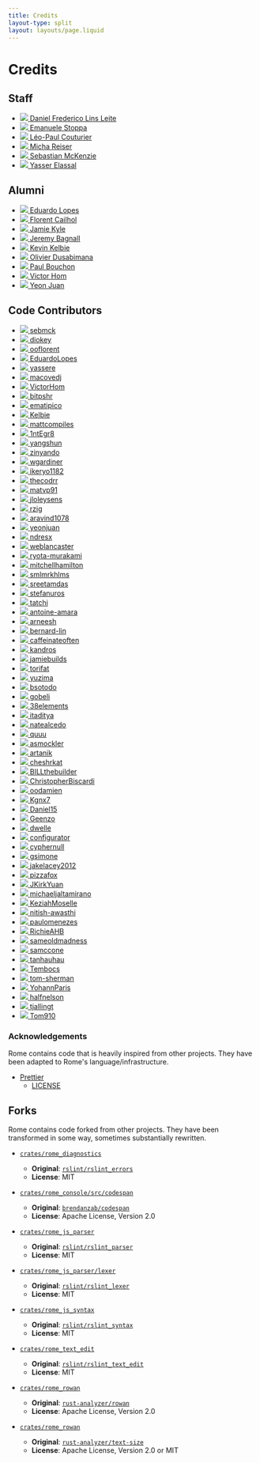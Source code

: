 ```yaml
---
title: Credits
layout-type: split
layout: layouts/page.liquid
---
```


# Credits

## Staff

<ul class="team-list">
	<li>
		<a href="https://github.com/xunilrj">
			<img src="https://github.com/xunilrj.png?s=176">
			<span>Daniel Frederico Lins Leite</span>
		</a>
	</li>
	<li>
		<a href="https://github.com/ematipico">
			<img src="https://github.com/ematipico.png?s=176">
			<span>Emanuele Stoppa</span>
		</a>
	</li>
	<li>
		<a href="https://github.com/leops">
			<img src="https://github.com/leops.png?s=176">
			<span>Léo-Paul Couturier</span>
		</a>
	</li>
	<li>
		<a href="https://github.com/MichaReiser">
			<img src="https://github.com/MichaReiser.png?s=176">
			<span>Micha Reiser</span>
		</a>
	</li>
	<li>
		<a href="https://github.com/sebmck">
			<img src="https://github.com/sebmck.png?s=176">
			<span>Sebastian McKenzie</span>
		</a>
	</li>
	<li>
		<a href="https://github.com/yassere">
			<img src="https://github.com/yassere.png?s=176">
			<span>Yasser Elassal</span>
		</a>
	</li>
</ul>


## Alumni

<ul class="team-list">
	<li>
		<a href="https://github.com/EduardoLopes">
			<img src="https://github.com/EduardoLopes.png?s=176">
			<span>Eduardo Lopes</span>
		</a>
	</li>
	<li>
		<a href="https://github.com/ooflorent">
			<img src="https://github.com/ooflorent.png?s=176">
			<span>Florent Cailhol</span>
		</a>
	</li>
	<li>
		<a href="https://github.com/jamiebuilds">
			<img src="https://github.com/jamiebuilds.png?s=176">
			<span>Jamie Kyle</span>
		</a>
	</li>
	<li>
		<a href="https://github.com/jer3m01">
			<img src="https://github.com/jer3m01.png?s=176">
			<span>Jeremy Bagnall</span>
		</a>
	</li>
	<li>
		<a href="https://github.com/Kelbie">
			<img src="https://github.com/Kelbie.png?s=176">
			<span>Kevin Kelbie</span>
		</a>
	</li>
	<li>
		<a href="https://github.com/diokey">
			<img src="https://github.com/diokey.png?s=176">
			<span>Olivier Dusabimana</span>
		</a>
	</li>
	<li>
		<a href="https://github.com/bitpshr">
			<img src="https://github.com/bitpshr.png?s=176">
			<span>Paul Bouchon</span>
		</a>
	</li>
	<li>
		<a href="https://github.com/VictorHom">
			<img src="https://github.com/VictorHom.png?s=176">
			<span>Victor Hom</span>
		</a>
	</li>
	<li>
		<a href="https://github.com/yeonjuan">
			<img src="https://github.com/yeonjuan.png?s=176">
			<span>Yeon Juan</span>
		</a>
	</li>
</ul>

## Code Contributors

<!-- GENERATED:START(hash:53ae98715692d1579bca3e207d515958633010dd,id:main) Everything below is automatically generated. DO NOT MODIFY. Run `./rome run scripts/update-contributor-credits` to update. -->
<ul class="team-list credits">
<li><a href="https://github.com/rome/tools/commits?author=sebmck">
<img src="https://avatars0.githubusercontent.com/u/853712?v=4">
<span>sebmck</span>
</a></li>
<li><a href="https://github.com/rome/tools/commits?author=diokey">
<img src="https://avatars3.githubusercontent.com/u/5262527?v=4">
<span>diokey</span>
</a></li>
<li><a href="https://github.com/rome/tools/commits?author=ooflorent">
<img src="https://avatars0.githubusercontent.com/u/168498?v=4">
<span>ooflorent</span>
</a></li>
<li><a href="https://github.com/rome/tools/commits?author=EduardoLopes">
<img src="https://avatars0.githubusercontent.com/u/1084297?v=4">
<span>EduardoLopes</span>
</a></li>
<li><a href="https://github.com/rome/tools/commits?author=yassere">
<img src="https://avatars3.githubusercontent.com/u/7271639?v=4">
<span>yassere</span>
</a></li>
<li><a href="https://github.com/rome/tools/commits?author=macovedj">
<img src="https://avatars3.githubusercontent.com/u/20097860?v=4">
<span>macovedj</span>
</a></li>
<li><a href="https://github.com/rome/tools/commits?author=VictorHom">
<img src="https://avatars1.githubusercontent.com/u/3211873?v=4">
<span>VictorHom</span>
</a></li>
<li><a href="https://github.com/rome/tools/commits?author=bitpshr">
<img src="https://avatars1.githubusercontent.com/u/334586?v=4">
<span>bitpshr</span>
</a></li>
<li><a href="https://github.com/rome/tools/commits?author=ematipico">
<img src="https://avatars3.githubusercontent.com/u/602478?v=4">
<span>ematipico</span>
</a></li>
<li><a href="https://github.com/rome/tools/commits?author=Kelbie">
<img src="https://avatars0.githubusercontent.com/u/19197564?v=4">
<span>Kelbie</span>
</a></li>
<li><a href="https://github.com/rome/tools/commits?author=mattcompiles">
<img src="https://avatars1.githubusercontent.com/u/8802980?v=4">
<span>mattcompiles</span>
</a></li>
<li><a href="https://github.com/rome/tools/commits?author=1ntEgr8">
<img src="https://avatars2.githubusercontent.com/u/40111357?v=4">
<span>1ntEgr8</span>
</a></li>
<li><a href="https://github.com/rome/tools/commits?author=yangshun">
<img src="https://avatars3.githubusercontent.com/u/1315101?v=4">
<span>yangshun</span>
</a></li>
<li><a href="https://github.com/rome/tools/commits?author=zinyando">
<img src="https://avatars2.githubusercontent.com/u/806774?v=4">
<span>zinyando</span>
</a></li>
<li><a href="https://github.com/rome/tools/commits?author=wgardiner">
<img src="https://avatars2.githubusercontent.com/u/4764564?v=4">
<span>wgardiner</span>
</a></li>
<li><a href="https://github.com/rome/tools/commits?author=ikeryo1182">
<img src="https://avatars3.githubusercontent.com/u/29964919?v=4">
<span>ikeryo1182</span>
</a></li>
<li><a href="https://github.com/rome/tools/commits?author=thecodrr">
<img src="https://avatars1.githubusercontent.com/u/7473959?v=4">
<span>thecodrr</span>
</a></li>
<li><a href="https://github.com/rome/tools/commits?author=matvp91">
<img src="https://avatars3.githubusercontent.com/u/12699796?v=4">
<span>matvp91</span>
</a></li>
<li><a href="https://github.com/rome/tools/commits?author=jloleysens">
<img src="https://avatars3.githubusercontent.com/u/8155004?v=4">
<span>jloleysens</span>
</a></li>
<li><a href="https://github.com/rome/tools/commits?author=rzig">
<img src="https://avatars1.githubusercontent.com/u/16417432?v=4">
<span>rzig</span>
</a></li>
<li><a href="https://github.com/rome/tools/commits?author=aravind1078">
<img src="https://avatars1.githubusercontent.com/u/22080780?v=4">
<span>aravind1078</span>
</a></li>
<li><a href="https://github.com/rome/tools/commits?author=yeonjuan">
<img src="https://avatars3.githubusercontent.com/u/41323220?v=4">
<span>yeonjuan</span>
</a></li>
<li><a href="https://github.com/rome/tools/commits?author=ndresx">
<img src="https://avatars0.githubusercontent.com/u/27507295?v=4">
<span>ndresx</span>
</a></li>
<li><a href="https://github.com/rome/tools/commits?author=weblancaster">
<img src="https://avatars1.githubusercontent.com/u/549394?v=4">
<span>weblancaster</span>
</a></li>
<li><a href="https://github.com/rome/tools/commits?author=ryota-murakami">
<img src="https://avatars2.githubusercontent.com/u/5501268?v=4">
<span>ryota-murakami</span>
</a></li>
<li><a href="https://github.com/rome/tools/commits?author=mitchellhamilton">
<img src="https://avatars1.githubusercontent.com/u/11481355?v=4">
<span>mitchellhamilton</span>
</a></li>
<li><a href="https://github.com/rome/tools/commits?author=smlmrkhlms">
<img src="https://avatars3.githubusercontent.com/u/5240571?v=4">
<span>smlmrkhlms</span>
</a></li>
<li><a href="https://github.com/rome/tools/commits?author=sreetamdas">
<img src="https://avatars3.githubusercontent.com/u/11270438?v=4">
<span>sreetamdas</span>
</a></li>
<li><a href="https://github.com/rome/tools/commits?author=stefanuros">
<img src="https://avatars3.githubusercontent.com/u/25876628?v=4">
<span>stefanuros</span>
</a></li>
<li><a href="https://github.com/rome/tools/commits?author=tatchi">
<img src="https://avatars2.githubusercontent.com/u/5595092?v=4">
<span>tatchi</span>
</a></li>
<li><a href="https://github.com/rome/tools/commits?author=antoine-amara">
<img src="https://avatars2.githubusercontent.com/u/10661789?v=4">
<span>antoine-amara</span>
</a></li>
<li><a href="https://github.com/rome/tools/commits?author=arneesh">
<img src="https://avatars1.githubusercontent.com/u/44923038?v=4">
<span>arneesh</span>
</a></li>
<li><a href="https://github.com/rome/tools/commits?author=bernard-lin">
<img src="https://avatars0.githubusercontent.com/u/16327281?v=4">
<span>bernard-lin</span>
</a></li>
<li><a href="https://github.com/rome/tools/commits?author=caffeinateoften">
<img src="https://avatars2.githubusercontent.com/u/66340669?v=4">
<span>caffeinateoften</span>
</a></li>
<li><a href="https://github.com/rome/tools/commits?author=kandros">
<img src="https://avatars0.githubusercontent.com/u/4562878?v=4">
<span>kandros</span>
</a></li>
<li><a href="https://github.com/rome/tools/commits?author=jamiebuilds">
<img src="https://avatars0.githubusercontent.com/u/952783?v=4">
<span>jamiebuilds</span>
</a></li>
<li><a href="https://github.com/rome/tools/commits?author=torifat">
<img src="https://avatars2.githubusercontent.com/u/208544?v=4">
<span>torifat</span>
</a></li>
<li><a href="https://github.com/rome/tools/commits?author=yuzima">
<img src="https://avatars2.githubusercontent.com/u/6914393?v=4">
<span>yuzima</span>
</a></li>
<li><a href="https://github.com/rome/tools/commits?author=bsotodo">
<img src="https://avatars2.githubusercontent.com/u/10819833?v=4">
<span>bsotodo</span>
</a></li>
<li><a href="https://github.com/rome/tools/commits?author=gobeli">
<img src="https://avatars2.githubusercontent.com/u/12260492?v=4">
<span>gobeli</span>
</a></li>
<li><a href="https://github.com/rome/tools/commits?author=38elements">
<img src="https://avatars3.githubusercontent.com/u/2399132?v=4">
<span>38elements</span>
</a></li>
<li><a href="https://github.com/rome/tools/commits?author=itaditya">
<img src="https://avatars1.githubusercontent.com/u/15871340?v=4">
<span>itaditya</span>
</a></li>
<li><a href="https://github.com/rome/tools/commits?author=natealcedo">
<img src="https://avatars0.githubusercontent.com/u/18214059?v=4">
<span>natealcedo</span>
</a></li>
<li><a href="https://github.com/rome/tools/commits?author=quuu">
<img src="https://avatars0.githubusercontent.com/u/32676955?v=4">
<span>quuu</span>
</a></li>
<li><a href="https://github.com/rome/tools/commits?author=asmockler">
<img src="https://avatars0.githubusercontent.com/u/4712675?v=4">
<span>asmockler</span>
</a></li>
<li><a href="https://github.com/rome/tools/commits?author=artanik">
<img src="https://avatars2.githubusercontent.com/u/1444178?v=4">
<span>artanik</span>
</a></li>
<li><a href="https://github.com/rome/tools/commits?author=cheshrkat">
<img src="https://avatars2.githubusercontent.com/u/307712?v=4">
<span>cheshrkat</span>
</a></li>
<li><a href="https://github.com/rome/tools/commits?author=BILLthebuilder">
<img src="https://avatars1.githubusercontent.com/u/24655101?v=4">
<span>BILLthebuilder</span>
</a></li>
<li><a href="https://github.com/rome/tools/commits?author=ChristopherBiscardi">
<img src="https://avatars1.githubusercontent.com/u/551247?v=4">
<span>ChristopherBiscardi</span>
</a></li>
<li><a href="https://github.com/rome/tools/commits?author=oodamien">
<img src="https://avatars1.githubusercontent.com/u/487067?v=4">
<span>oodamien</span>
</a></li>
<li><a href="https://github.com/rome/tools/commits?author=Kgnx7">
<img src="https://avatars1.githubusercontent.com/u/28836290?v=4">
<span>Kgnx7</span>
</a></li>
<li><a href="https://github.com/rome/tools/commits?author=Daniel15">
<img src="https://avatars2.githubusercontent.com/u/91933?v=4">
<span>Daniel15</span>
</a></li>
<li><a href="https://github.com/rome/tools/commits?author=Geenzo">
<img src="https://avatars0.githubusercontent.com/u/6834228?v=4">
<span>Geenzo</span>
</a></li>
<li><a href="https://github.com/rome/tools/commits?author=dwelle">
<img src="https://avatars2.githubusercontent.com/u/5153846?v=4">
<span>dwelle</span>
</a></li>
<li><a href="https://github.com/rome/tools/commits?author=configurator">
<img src="https://avatars3.githubusercontent.com/u/671365?v=4">
<span>configurator</span>
</a></li>
<li><a href="https://github.com/rome/tools/commits?author=cyphernull">
<img src="https://avatars1.githubusercontent.com/u/23122353?v=4">
<span>cyphernull</span>
</a></li>
<li><a href="https://github.com/rome/tools/commits?author=gsimone">
<img src="https://avatars0.githubusercontent.com/u/1862172?v=4">
<span>gsimone</span>
</a></li>
<li><a href="https://github.com/rome/tools/commits?author=jakelacey2012">
<img src="https://avatars0.githubusercontent.com/u/5159616?v=4">
<span>jakelacey2012</span>
</a></li>
<li><a href="https://github.com/rome/tools/commits?author=pizzafox">
<img src="https://avatars2.githubusercontent.com/u/7608555?v=4">
<span>pizzafox</span>
</a></li>
<li><a href="https://github.com/rome/tools/commits?author=JKirkYuan">
<img src="https://avatars3.githubusercontent.com/u/18089817?v=4">
<span>JKirkYuan</span>
</a></li>
<li><a href="https://github.com/rome/tools/commits?author=michaeljaltamirano">
<img src="https://avatars1.githubusercontent.com/u/13544620?v=4">
<span>michaeljaltamirano</span>
</a></li>
<li><a href="https://github.com/rome/tools/commits?author=KeziahMoselle">
<img src="https://avatars3.githubusercontent.com/u/9168097?v=4">
<span>KeziahMoselle</span>
</a></li>
<li><a href="https://github.com/rome/tools/commits?author=nitish-awasthi">
<img src="https://avatars3.githubusercontent.com/u/61836272?v=4">
<span>nitish-awasthi</span>
</a></li>
<li><a href="https://github.com/rome/tools/commits?author=paulomenezes">
<img src="https://avatars2.githubusercontent.com/u/10564179?v=4">
<span>paulomenezes</span>
</a></li>
<li><a href="https://github.com/rome/tools/commits?author=RichieAHB">
<img src="https://avatars3.githubusercontent.com/u/1652187?v=4">
<span>RichieAHB</span>
</a></li>
<li><a href="https://github.com/rome/tools/commits?author=sameoldmadness">
<img src="https://avatars2.githubusercontent.com/u/1537724?v=4">
<span>sameoldmadness</span>
</a></li>
<li><a href="https://github.com/rome/tools/commits?author=samccone">
<img src="https://avatars3.githubusercontent.com/u/883126?v=4">
<span>samccone</span>
</a></li>
<li><a href="https://github.com/rome/tools/commits?author=tanhauhau">
<img src="https://avatars1.githubusercontent.com/u/2338632?v=4">
<span>tanhauhau</span>
</a></li>
<li><a href="https://github.com/rome/tools/commits?author=Tembocs">
<img src="https://avatars3.githubusercontent.com/u/10493606?v=4">
<span>Tembocs</span>
</a></li>
<li><a href="https://github.com/rome/tools/commits?author=tom-sherman">
<img src="https://avatars1.githubusercontent.com/u/9257001?v=4">
<span>tom-sherman</span>
</a></li>
<li><a href="https://github.com/rome/tools/commits?author=YohannParis">
<img src="https://avatars1.githubusercontent.com/u/636801?v=4">
<span>YohannParis</span>
</a></li>
<li><a href="https://github.com/rome/tools/commits?author=halfnelson">
<img src="https://avatars2.githubusercontent.com/u/551284?v=4">
<span>halfnelson</span>
</a></li>
<li><a href="https://github.com/rome/tools/commits?author=tjallingt">
<img src="https://avatars1.githubusercontent.com/u/5736783?v=4">
<span>tjallingt</span>
</a></li>
<li><a href="https://github.com/rome/tools/commits?author=Tom910">
<img src="https://avatars1.githubusercontent.com/u/2185721?v=4">
<span>Tom910</span>
</a></li>
</ul>
<!-- GENERATED:END(id:main) -->

### Acknowledgements

Rome contains code that is heavily inspired from other projects. They have been adapted to Rome's 
language/infrastructure.

- [Prettier](https://github.com/prettier/prettier/)
  - [LICENSE](https://github.com/rome/tools/blob/main/crates/rome_js_formatter/LICENSE)

## Forks

Rome contains code forked from other projects. They have been transformed in some way, sometimes
substantially rewritten.

- [`crates/rome_diagnostics`](https://github.com/rome/tools/tree/main/crates/rome_diagnostics)
  - **Original**: [`rslint/rslint_errors`](https://github.com/rslint/rslint/tree/master/crates/rslint_errors)
  - **License**: MIT

- [`crates/rome_console/src/codespan`](https://github.com/rome/tools/tree/main/crates/rome_console/src/codespan)
  - **Original**: [`brendanzab/codespan`](https://github.com/brendanzab/codespan)
  - **License**: Apache License, Version 2.0

- [`crates/rome_js_parser`](https://github.com/rome/tools/tree/main/crates/rome_js_parser)
  - **Original**: [`rslint/rslint_parser`](https://github.com/rslint/rslint/tree/master/crates/rslint_parser)
  - **License**: MIT

- [`crates/rome_js_parser/lexer`](https://github.com/rome/tools/tree/main/crates/rome_js_parser/src/lexer)
  - **Original**:  [`rslint/rslint_lexer`](https://github.com/rslint/rslint/tree/master/crates/rslint_lexer)
  - **License**: MIT

- [`crates/rome_js_syntax`](https://github.com/rome/tools/tree/main/crates/rome_js_syntax)
	- **Original**: [`rslint/rslint_syntax`](https://github.com/rslint/rslint/tree/master/crates/rslint_syntax)
	- **License**: MIT

- [`crates/rome_text_edit`](https://github.com/rome/tools/tree/main/crates/rome_text_edit)
	- **Original**: [`rslint/rslint_text_edit`](https://github.com/rslint/rslint/tree/master/crates/rslint_text_edit)
	- **License**: MIT

- [`crates/rome_rowan`](https://github.com/rome/tools/tree/main/crates/rome_rowan)
	- **Original**: [`rust-analyzer/rowan`](https://github.com/rust-analyzer/rowan)
	- **License**: Apache License, Version 2.0

- [`crates/rome_rowan`](https://github.com/rome/tools/tree/main/crates/rome_text_size)
  - **Original**: [`rust-analyzer/text-size`](https://github.com/rust-analyzer/text-size)
  - **License**: Apache License, Version 2.0 or MIT
